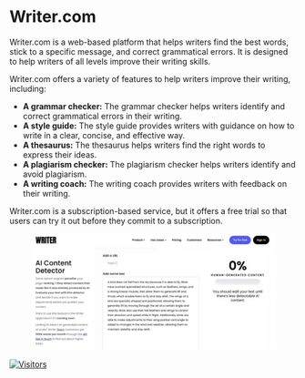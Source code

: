 # Writer.com

Writer.com is a web-based platform that helps writers find the best words, stick to a specific message, and correct grammatical errors. It is designed to help writers of all levels improve their writing skills.

Writer.com offers a variety of features to help writers improve their writing, including:

* **A grammar checker:** The grammar checker helps writers identify and correct grammatical errors in their writing.
* **A style guide:** The style guide provides writers with guidance on how to write in a clear, concise, and effective way.
* **A thesaurus:** The thesaurus helps writers find the right words to express their ideas.
* **A plagiarism checker:** The plagiarism checker helps writers identify and avoid plagiarism.
* **A writing coach:** The writing coach provides writers with feedback on their writing.

Writer.com is a subscription-based service, but it offers a free trial so that users can try it out before they commit to a subscription.

<figure><img src="../.gitbook/assets/writer_com-ai-content-detector.webp" alt="" width="563"><figcaption></figcaption></figure>


[![Visitors](https://api.visitorbadge.io/api/visitors?path=https%3A%2F%2Fgithub.com%2Fdrshahizan\&labelColor=%23697689\&countColor=%23555555\&style=plastic)](https://visitorbadge.io/status?path=https%3A%2F%2Fgithub.com%2Fdrshahizan)
